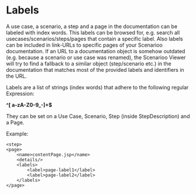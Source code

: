 # Labels

A use case, a scenario, a step and a page in the documentation can be labeled with index words. This labels can be browsed for, e.g. search all usecases/scenarios/steps/pages that contain a specific label. Also labels can be included in link-URLs to specific pages of your Scenarioo documentation. If an URL to a documentation object is somehow outdated (e.g. because a scenario or use case was renamed), the Scenarioo Viewer will try to find a fallback to a similar object (step/scenario etc.) in the documentation that matches most of the provided labels and identifiers in the URL.

Labels are a list of strings (index words) that adhere to the following regular Expression: 

**^[ a-zA-Z0-9_-]+$** 

They can be set on a Use Case, Scenario, Step (inside StepDescription) and a Page.

Example:
```
<step>
<page>
    <name>contentPage.jsp</name>
    <details/>
    <labels>
        <label>page-label1</label>
        <label>page-label2</label>
    </labels>
</page>
```
